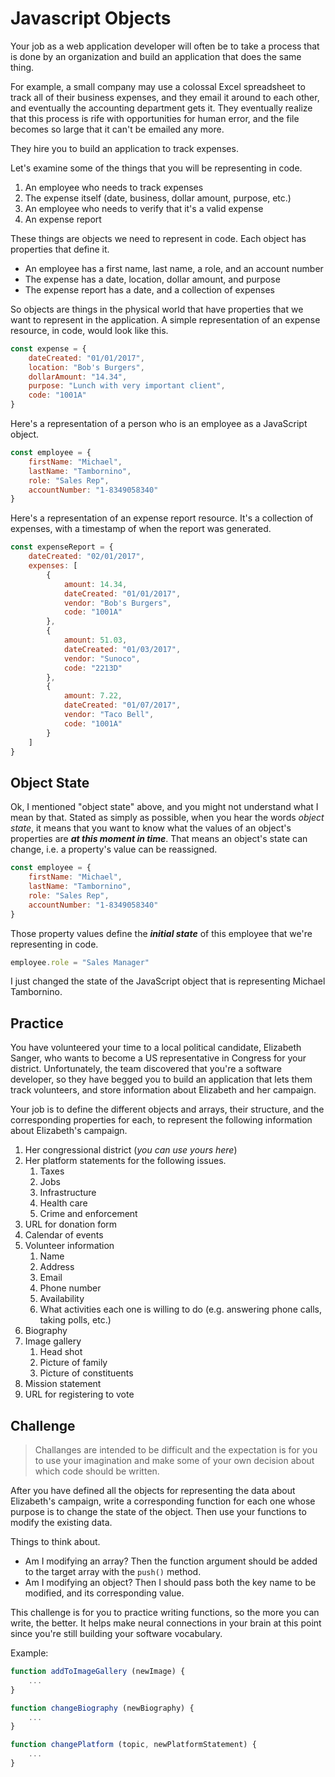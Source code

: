 # Javascript Objects
Your job as a web application developer will often be to take a process that is done by an organization and build an application that does the same thing.

For example, a small company may use a colossal Excel spreadsheet to track all of their business expenses, and they email it around to each other, and eventually the accounting department gets it. They eventually realize that this process is rife with opportunities for human error, and the file becomes so large that it can't be emailed any more.

They hire you to build an application to track expenses.

Let's examine some of the things that you will be representing in code.

1. An employee who needs to track expenses
1. The expense itself (date, business, dollar amount, purpose, etc.)
1. An employee who needs to verify that it's a valid expense
1. An expense report

These things are objects we need to represent in code. Each object has properties that define it.

* An employee has a first name, last name, a role, and an account number
* The expense has a date, location, dollar amount, and purpose
* The expense report has a date, and a collection of expenses

So objects are things in the physical world that have properties that we want to represent in the application. A simple representation of an expense resource, in code, would look like this.

```js
const expense = {
    dateCreated: "01/01/2017",
    location: "Bob's Burgers",
    dollarAmount: "14.34",
    purpose: "Lunch with very important client",
    code: "1001A"
}
```

Here's a representation of a person who is an employee as a JavaScript object.

```js
const employee = {
    firstName: "Michael",
    lastName: "Tambornino",
    role: "Sales Rep",
    accountNumber: "1-8349058340"
}
```

Here's a representation of an expense report resource. It's a collection of expenses, with a timestamp of when the report was generated.

```js
const expenseReport = {
    dateCreated: "02/01/2017",
    expenses: [
        {
            amount: 14.34,
            dateCreated: "01/01/2017",
            vendor: "Bob's Burgers",
            code: "1001A"
        },
        {
            amount: 51.03,
            dateCreated: "01/03/2017",
            vendor: "Sunoco",
            code: "2213D"
        },
        {
            amount: 7.22,
            dateCreated: "01/07/2017",
            vendor: "Taco Bell",
            code: "1001A"
        }
    ]
}
```

## Object State

Ok, I mentioned "object state" above, and you might not understand what I mean by that. Stated as simply as possible, when you hear the words _object state_, it means that you want to know what the values of an object's properties are _**at this moment in time**_. That means an object's state can change, i.e. a property's value can be reassigned.

```js
const employee = {
    firstName: "Michael",
    lastName: "Tambornino",
    role: "Sales Rep",
    accountNumber: "1-8349058340"
}
```

Those property values define the __*initial state*__ of this employee that we're representing in code.

```js
employee.role = "Sales Manager"
```

I just changed the state of the JavaScript object that is representing Michael Tambornino.

## Practice

You have volunteered your time to a local political candidate, Elizabeth Sanger, who wants to become a US representative in Congress for your district. Unfortunately, the team discovered that you're a software developer, so they have begged you to build an application that lets them track volunteers, and store information about Elizabeth and her campaign.

Your job is to define the different objects and arrays, their structure, and the corresponding properties for each, to represent the following information about Elizabeth's campaign.

1. Her congressional district (_you can use yours here_)
1. Her platform statements for the following issues.
    1. Taxes
    1. Jobs
    1. Infrastructure
    1. Health care
    1. Crime and enforcement
1. URL for donation form
1. Calendar of events
1. Volunteer information
    1. Name
    1. Address
    1. Email
    1. Phone number
    1. Availability
    1. What activities each one is willing to do (e.g. answering phone calls, taking polls, etc.)
1. Biography
1. Image gallery
    1. Head shot
    1. Picture of family
    1. Picture of constituents
1. Mission statement
1. URL for registering to vote

## Challenge

> Challanges are intended to be difficult and the expectation is for you to use your imagination and make some of your own decision about which code should be written.

After you have defined all the objects for representing the data about Elizabeth's campaign, write a corresponding function for each one whose purpose is to change the state of the object. Then use your functions to modify the existing data.

Things to think about.

- Am I modifying an array? Then the function argument should be added to the target array with the `push()` method.
- Am I modifying an object? Then I should pass both the key name to be modified, and its corresponding value.

This challenge is for you to practice writing functions, so the more you can write, the better. It helps make neural connections in your brain at this point since you're still building your software vocabulary.

Example:

```js
function addToImageGallery (newImage) {
    ...
}

function changeBiography (newBiography) {
    ...
}

function changePlatform (topic, newPlatformStatement) {
    ...
}
```
